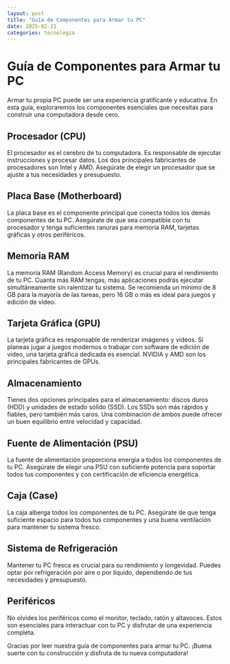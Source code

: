 ```yaml
---
layout: post
title: "Guía de Componentes para Armar tu PC"
date: 2025-02-21
categories: tecnología
---
```


# Guía de Componentes para Armar tu PC

Armar tu propia PC puede ser una experiencia gratificante y educativa. En esta guía, exploraremos los componentes esenciales que necesitas para construir una computadora desde cero.

## Procesador (CPU)

El procesador es el cerebro de tu computadora. Es responsable de ejecutar instrucciones y procesar datos. Los dos principales fabricantes de procesadores son Intel y AMD. Asegúrate de elegir un procesador que se ajuste a tus necesidades y presupuesto.

## Placa Base (Motherboard)

La placa base es el componente principal que conecta todos los demás componentes de tu PC. Asegúrate de que sea compatible con tu procesador y tenga suficientes ranuras para memoria RAM, tarjetas gráficas y otros periféricos.

## Memoria RAM

La memoria RAM (Random Access Memory) es crucial para el rendimiento de tu PC. Cuanta más RAM tengas, más aplicaciones podrás ejecutar simultáneamente sin ralentizar tu sistema. Se recomienda un mínimo de 8 GB para la mayoría de las tareas, pero 16 GB o más es ideal para juegos y edición de video.

## Tarjeta Gráfica (GPU)

La tarjeta gráfica es responsable de renderizar imágenes y videos. Si planeas jugar a juegos modernos o trabajar con software de edición de video, una tarjeta gráfica dedicada es esencial. NVIDIA y AMD son los principales fabricantes de GPUs.

## Almacenamiento

Tienes dos opciones principales para el almacenamiento: discos duros (HDD) y unidades de estado sólido (SSD). Los SSDs son más rápidos y fiables, pero también más caros. Una combinación de ambos puede ofrecer un buen equilibrio entre velocidad y capacidad.

## Fuente de Alimentación (PSU)

La fuente de alimentación proporciona energía a todos los componentes de tu PC. Asegúrate de elegir una PSU con suficiente potencia para soportar todos tus componentes y con certificación de eficiencia energética.

## Caja (Case)

La caja alberga todos los componentes de tu PC. Asegúrate de que tenga suficiente espacio para todos tus componentes y una buena ventilación para mantener tu sistema fresco.

## Sistema de Refrigeración

Mantener tu PC fresca es crucial para su rendimiento y longevidad. Puedes optar por refrigeración por aire o por líquido, dependiendo de tus necesidades y presupuesto.

## Periféricos

No olvides los periféricos como el monitor, teclado, ratón y altavoces. Estos son esenciales para interactuar con tu PC y disfrutar de una experiencia completa.

Gracias por leer nuestra guía de componentes para armar tu PC. ¡Buena suerte con tu construcción y disfruta de tu nueva computadora!